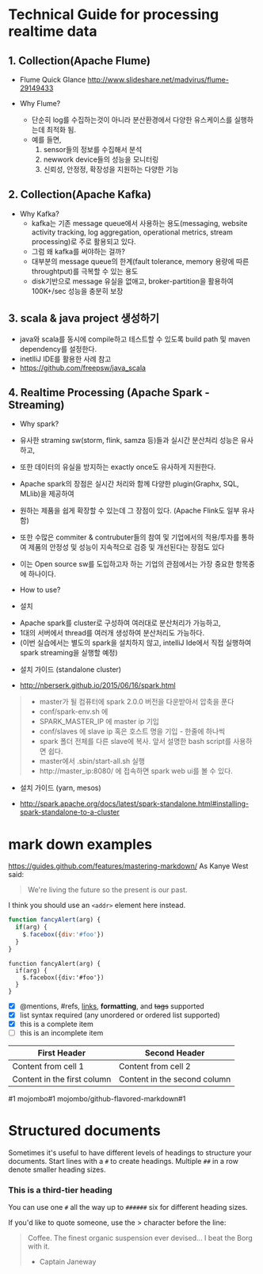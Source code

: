 # Technical Guide for processing realtime data
## 1. Collection(Apache Flume)
- Flume Quick Glance
http://www.slideshare.net/madvirus/flume-29149433

- Why Flume?
  - 단순히 log를 수집하는것이 아니라 분산환경에서 다양한 유스케이스를 실행하는데 최적화 됨.
  - 예를 들면,
    1. sensor들의 정보를 수집해서 분석
    2. newwork device들의 성능을 모니터링
    3. 신뢰성, 안정정, 확장성을 지원하는 다양한 기능

## 2. Collection(Apache Kafka)
- Why Kafka?
  - kafka는 기존 message queue에서 사용하는 용도(messaging, website activity tracking, log aggregation, operational metrics, stream processing)로 주로 활용되고 있다.  
  - 그럼 왜 kafka를 써야하는 걸까?
  - 대부분의 message queue의 한계(fault tolerance, memory 용량에 따른 throughtput)를 극복할 수 있는 용도
  - disk기반으로 message 유실을 없애고, broker-partition을 활용하여 100K+/sec 성능을 충분히 보장


## 3. scala & java project 생성하기
- java와 scala를 동시에 compile하고 테스트할 수 있도록 build path 및 maven dependency를 설정한다.
- inetlliJ IDE를 활용한 사례 참고
- https://github.com/freepsw/java_scala

## 4. Realtime Processing (Apache Spark - Streaming)
- Why spark?
 - 유사한 straming sw(storm, flink, samza 등)들과 실시간 분산처리 성능은 유사하고,
 - 또한 데이터의 유실을 방지하는 exactly once도 유사하게 지원한다.
 - Apache spark의 장점은 실시간 처리와 함께 다양한 plugin(Graphx, SQL, MLlib)을 제공하여
 - 원하는 제품을 쉽게 확장할 수 있는데 그 장점이 있다. (Apache Flink도 일부 유사함)
 - 또한 수많은 commiter & contrubuter들의 참여 및 기업에서의 적용/투자를 통하여 제품의 안정성 및 성능이 지속적으로 검증 및 개선된다는 장점도 있다
 - 이는 Open source sw를 도입하고자 하는 기업의 관점에서는 가장 중요한 항목중에 하나이다.

- How to use?
 - 설치
  * Apache spark를 cluster로 구성하여 여러대로 분산처리가 가능하고,
  * 1대의 서버에서 thread를 여러개 생성하여 분산처리도 가능하다.
  * (이번 실습에서는 별도의 spark을 설치하지 않고, intelliJ Ide에서 직접 실행하여 spark streaming을 실행할 예정)

- 설치 가이드 (standalone cluster)
 * http://nberserk.github.io/2015/06/16/spark.html

 > - master가 될 컴퓨터에 spark 2.0.0 버전을 다운받아서 압축을 푼다
 > - conf/spark-env.sh 에
 > - SPARK_MASTER_IP 에 master ip 기입
 > - conf/slaves 에 slave ip 혹은 호스트 명을 기입 - 한줄에 하나씩
 > - spark 폴더 전체를 다른 slave에 복사. 앞서 설명한 bash script를 사용하면 쉽다.
 > - master에서 .sbin/start-all.sh 실행
 > - http://master_ip:8080/ 에 접속하면 spark web ui를 볼 수 있다.
- 설치 가이드 (yarn, mesos)
 * http://spark.apache.org/docs/latest/spark-standalone.html#installing-spark-standalone-to-a-cluster






# mark down examples
https://guides.github.com/features/mastering-markdown/
As Kanye West said:

> We're living the future so
> the present is our past.

I think you should use an
`<addr>` element here instead.

```javascript
function fancyAlert(arg) {
  if(arg) {
    $.facebox({div:'#foo'})
  }
}
```

    function fancyAlert(arg) {
      if(arg) {
        $.facebox({div:'#foo'})
      }
    }


- [x] @mentions, #refs, [links](), **formatting**, and <del>tags</del> supported
- [x] list syntax required (any unordered or ordered list supported)
- [x] this is a complete item
- [ ] this is an incomplete item

First Header | Second Header
------------ | -------------
Content from cell 1 | Content from cell 2
Content in the first column | Content in the second column

#1
mojombo#1
mojombo/github-flavored-markdown#1

# Structured documents

Sometimes it's useful to have different levels of headings to structure your documents. Start lines with a `#` to create headings. Multiple `##` in a row denote smaller heading sizes.

### This is a third-tier heading

You can use one `#` all the way up to `######` six for different heading sizes.

If you'd like to quote someone, use the > character before the line:

> Coffee. The finest organic suspension ever devised... I beat the Borg with it.
> - Captain Janeway
